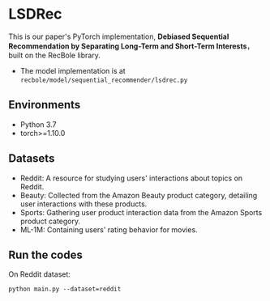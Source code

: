 # LSDRec

This is our paper's PyTorch implementation, **Debiased Sequential Recommendation by Separating Long-Term and Short-Term Interests**，built on the RecBole library.

* The model implementation is at `recbole/model/sequential_recommender/lsdrec.py`


## Environments
* Python 3.7
* torch>=1.10.0

## Datasets
* Reddit: A resource for studying users' interactions about topics on Reddit. 
* Beauty: Collected from the Amazon Beauty product category, detailing user interactions with these products. 
* Sports: Gathering user product interaction data from the Amazon Sports product category. 
* ML-1M: Containing users' rating behavior for movies.

## Run the codes

On Reddit dataset:

`python main.py --dataset=reddit `
